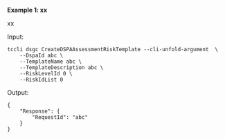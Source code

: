 **Example 1: xx**

xx

Input: 

```
tccli dsgc CreateDSPAAssessmentRiskTemplate --cli-unfold-argument  \
    --DspaId abc \
    --TemplateName abc \
    --TemplateDescription abc \
    --RiskLevelId 0 \
    --RiskIdList 0
```

Output: 
```
{
    "Response": {
        "RequestId": "abc"
    }
}
```

